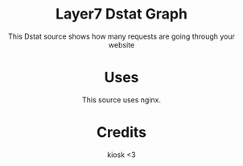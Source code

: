 <h1 align="center">Layer7 Dstat Graph</h1>
<p align="center">This Dstat source shows how many requests are going through your website</p> 

<h1 align="center">Uses</h1>
<p align="center">This source uses nginx.</p> 

<h1 align="center">Credits</h1>
<p align="center">kiosk <3</p> 

